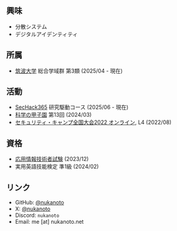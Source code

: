 ## 興味

- 分散システム
- デジタルアイデンティティ

## 所属

- [筑波大学](https://www.tsukuba.ac.jp/) 総合学域群 第3類 (2025/04 - 現在)

## 活動

- [SecHack365](https://sechack365.nict.go.jp/) 研究駆動コース (2025/06 - 現在)
- [科学の甲子園](https://koushien.jst.go.jp/koushien/index.html) 第13回 (2024/03)
- [セキュリティ・キャンプ全国大会2022 オンライン](https://www.ipa.go.jp/jinzai/security-camp/2022/zenkoku/index.html), L4 (2022/08)

## 資格

- [応用情報技術者試験](https://www.ipa.go.jp/shiken/kubun/ap.html) (2023/12)
- 実用英語技能検定 準1級 (2024/02)

## リンク

- GitHub: [@nukanoto](https://github.com/nukanoto)
- X: [@nukanoto](https://x.com/nukanoto)
- Discord: `nukanoto`
- Email: me \[at] nukanoto.net
